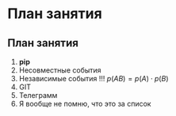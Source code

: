 # План занятия
## План занятия
1. **pip**
2. Несовместные события
3. Независимые события !!!
   $p(AB) = p(A) \cdot p(B)$
4. GIT
5. Телеграмм
6. Я вообще не помню, что это за список
